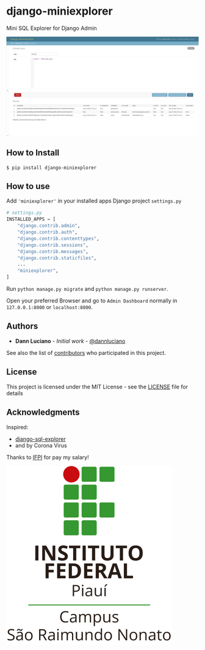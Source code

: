 # django-miniexplorer

Mini SQL Explorer for Django Admin

![Screen Shot of Mini Explorer](./doc/screenshot.png)

## How to Install

```shell
$ pip install django-miniexplorer
```

## How to use

Add `'miniexplorer'` in your installed apps Django project `settings.py`

```python
# settings.py
INSTALLED_APPS = [
    "django.contrib.admin",
    "django.contrib.auth",
    "django.contrib.contenttypes",
    "django.contrib.sessions",
    "django.contrib.messages",
    "django.contrib.staticfiles",
    ...
    "miniexplorer",
]
```

Run `python manage.py migrate` and `python manage.py runserver`. 

Open your preferred Browser and go to `Admin Dashboard` normally in `127.0.0.1:8000` or `localhost:8000`.

## Authors

* **Dann Luciano** - *Initial work* - [@dannluciano](https://twitter.com/dannluciano)

See also the list of [contributors](https://github.com/dannluciano/django-miniexplorer/contributors) who participated in this project.

## License

This project is licensed under the MIT License - see the [LICENSE](./LICENSE) file for details

## Acknowledgments

Inspired:

* [django-sql-explorer](https://github.com/groveco/django-sql-explorer)
* and by Corona Virus

Thanks to [IFPI](https://www.ifpi.edu.br/) for pay my salary!

![IFPI](./doc/ifpi.png)
